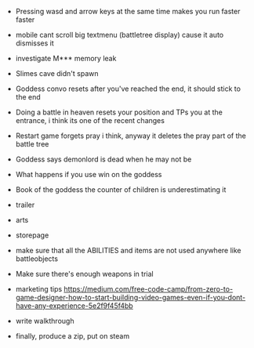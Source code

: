 - Pressing wasd and arrow keys at the same time makes you run faster faster
- mobile cant scroll big textmenu (battletree display) cause it auto dismisses it
- investigate M*** memory leak
- Slimes cave didn't spawn
- Goddess convo resets after you've reached the end, it should stick to the end
- Doing a battle in heaven resets your position and TPs you at the entrance, i think its one of the recent changes
- Restart game forgets pray i think, anyway it deletes the pray part of the battle tree
- Goddess says demonlord is dead when he may not be
- What happens if you use win on the goddess
- Book of the goddess the counter of children is underestimating it







- trailer
- arts
- storepage
- make sure that all the ABILITIES and items are not used anywhere like battleobjects
- Make sure there's enough weapons in trial
- marketing tips https://medium.com/free-code-camp/from-zero-to-game-designer-how-to-start-building-video-games-even-if-you-dont-have-any-experience-5e2f9f45f4bb
- write walkthrough
- finally, produce a zip, put on steam
